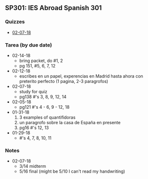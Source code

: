 ## SP301: IES Abroad Spanish 301

### Quizzes
- [02-07-18](./quizzes/02-07-18)

### Tarea (by due date)
- 02-14-18
    - bring packet, do #1, 2
    - pg 151, #5, 6, 7, 12
- 02-12-18
    - escribes en un papel, experencias en Madrid hasta ahora con preterito perfecto (1 pagina, 2-3 paragrofos)
- 02-07-18
    - study for quiz
    - pg138 #'s 3, 8, 9, 12, 14
- 02-05-18
    - pg121 #'s 4 - 6, 9 - 12, 18
- 01-31-18
    1. 3 examples of quantifidoras
    2. un paragrofo sobre la casa de España en presente
    3. pg16 #'s 12, 13
- 01-29-18
    - #'s 4, 7, 8, 10, 11

### Notes
- 02-07-18
    - 3/14 midterm
    - 5/16 final (might be 5/10 I can't read my handwriting)
